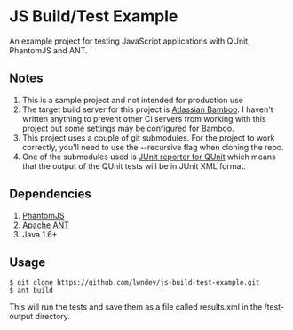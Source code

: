 JS Build/Test Example
===================

An example project for testing JavaScript applications with QUnit, PhantomJS and ANT.

## Notes

1. This is a sample project and not intended for production use
2. The target build server for this project is [Atlassian Bamboo](http://www.atlassian.com/software/bamboo/overview). I haven't written anything to prevent other CI servers from working with this project but some settings may be configured for Bamboo.
3. This project uses a couple of git submodules.  For the project to work correctly, you'll need to use the --recursive flag when cloning the repo.
4. One of the submodules used is [JUnit reporter for QUnit](https://github.com/jquery/qunit-reporter-junit) which means that the output of the QUnit tests will be in JUnit XML format.

## Dependencies

1. [PhantomJS](http://phantomjs.org/download.html)
2. [Apache ANT](http://ant.apache.org/bindownload.cgi)
3. Java 1.6+

## Usage

    $ git clone https://github.com/lwndev/js-build-test-example.git
    $ ant build

This will run the tests and save them as a file called results.xml in the /test-output directory.

